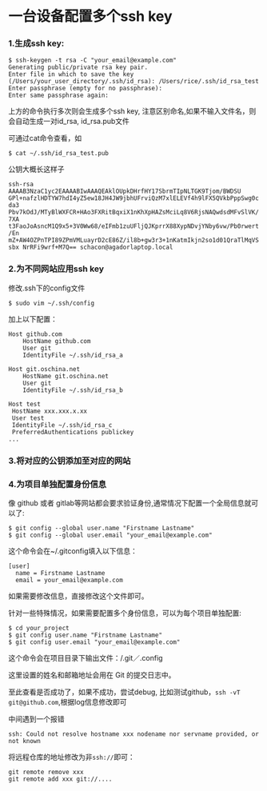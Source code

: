 # 一台设备配置多个ssh key

### 1.生成ssh key:
```
$ ssh-keygen -t rsa -C "your_email@example.com"
Generating public/private rsa key pair.
Enter file in which to save the key (/Users/your_user_directory/.ssh/id_rsa): /Users/rice/.ssh/id_rsa_test
Enter passphrase (empty for no passphrase):
Enter same passphrase again: 
```
上方的命令执行多次则会生成多个ssh key, 注意区别命名,如果不输入文件名，则会自动生成一对id_rsa, id_rsa.pub文件

可通过cat命令查看，如
```
$ cat ~/.ssh/id_rsa_test.pub
```
公钥大概长这样子

`ssh-rsa AAAAB3NzaC1yc2EAAAABIwAAAQEAklOUpkDHrfHY17SbrmTIpNLTGK9Tjom/BWDSU
GPl+nafzlHDTYW7hdI4yZ5ew18JH4JW9jbhUFrviQzM7xlELEVf4h9lFX5QVkbPppSwg0cda3
Pbv7kOdJ/MTyBlWXFCR+HAo3FXRitBqxiX1nKhXpHAZsMciLq8V6RjsNAQwdsdMFvSlVK/7XA
t3FaoJoAsncM1Q9x5+3V0Ww68/eIFmb1zuUFljQJKprrX88XypNDvjYNby6vw/Pb0rwert/En
mZ+AW4OZPnTPI89ZPmVMLuayrD2cE86Z/il8b+gw3r3+1nKatmIkjn2so1d01QraTlMqVSsbx
NrRFi9wrf+M7Q== schacon@agadorlaptop.local`

### 2.为不同网站应用ssh key
修改.ssh下的config文件
```
$ sudo vim ~/.ssh/config
```
加上以下配置：
```
Host github.com
    HostName github.com
    User git
    IdentityFile ~/.ssh/id_rsa_a

Host git.oschina.net
    HostName git.oschina.net
    User git
    IdentityFile ~/.ssh/id_rsa_b

Host test
 HostName xxx.xxx.x.xx
 User test
 IdentityFile ~/.ssh/id_rsa_c
 PreferredAuthentications publickey
...
```

### 3.将对应的公钥添加至对应的网站

### 4.为项目单独配置身份信息
像 github 或者 gitlab等网站都会要求验证身份,通常情况下配置一个全局信息就可以了:
```
$ git config --global user.name "Firstname Lastname"
$ git config --global user.email "your_email@example.com"
```
这个命令会在~/.gitconfig填入以下信息：
```
[user]
  name = Firstname Lastname
  email = your_email@example.com
```
如果需要修改信息，直接修改这个文件即可。

针对一些特殊情况，如果需要配置多个身份信息，可以为每个项目单独配置:
```
$ cd your_project
$ git config user.name "Firstname Lastname"
$ git config user.email "your_email@example.com"
```
这个命令会在项目目录下输出文件：/.git／.config

这里设置的姓名和邮箱地址会用在 Git 的提交日志中。

至此查看是否成功了，如果不成功，尝试debug, 比如测试github，`ssh -vT git@github.com`,根据log信息修改即可

中间遇到一个报错
```
ssh: Could not resolve hostname xxx nodename nor servname provided, or not known
```
将远程仓库的地址修改为非`ssh://`即可：
```
git remote remove xxx
git remote add xxx git://....
```
